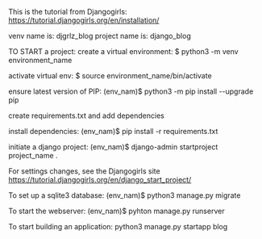 This is the tutorial from Djangogirls: <https://tutorial.djangogirls.org/en/installation/>

venv name is: djgrlz_blog
project name is: django_blog


TO START a project:
create a virtual environment:
  $ python3 -m venv environment_name

activate virtual env:
  $ source environment_name/bin/activate

ensure latest version of PIP:
  (env_nam)$ python3 -m pip install --upgrade pip

create requirements.txt and add dependencies

install dependencies:
  (env_nam)$ pip install -r requirements.txt

initiate a django project:
  (env_nam)$ django-admin startproject project_name .

For settings changes, see the Djangogirls site <https://tutorial.djangogirls.org/en/django_start_project/>

To set up a sqlite3 database:
  (env_nam)$ python3 manage.py migrate

To start the webserver:
  (env_nam)$ pyhton manage.py runserver

To start building an application:
  python3 manage.py startapp blog
